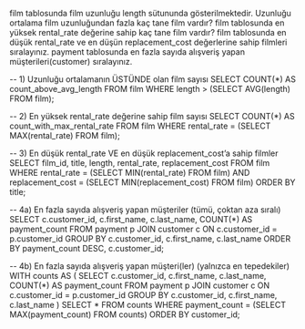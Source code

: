 film tablosunda film uzunluğu length sütununda gösterilmektedir. Uzunluğu ortalama film uzunluğundan fazla kaç tane film vardır?
film tablosunda en yüksek rental_rate değerine sahip kaç tane film vardır?
film tablosunda en düşük rental_rate ve en düşün replacement_cost değerlerine sahip filmleri sıralayınız.
payment tablosunda en fazla sayıda alışveriş yapan müşterileri(customer) sıralayınız.

-- 1) Uzunluğu ortalamanın ÜSTÜNDE olan film sayısı
SELECT COUNT(*) AS count_above_avg_length
FROM film
WHERE length > (SELECT AVG(length) FROM film);

-- 2) En yüksek rental_rate değerine sahip film sayısı
SELECT COUNT(*) AS count_with_max_rental_rate
FROM film
WHERE rental_rate = (SELECT MAX(rental_rate) FROM film);

-- 3) En düşük rental_rate VE en düşük replacement_cost’a sahip filmler
SELECT film_id, title, length, rental_rate, replacement_cost
FROM film
WHERE rental_rate = (SELECT MIN(rental_rate) FROM film)
  AND replacement_cost = (SELECT MIN(replacement_cost) FROM film)
ORDER BY title;

-- 4a) En fazla sayıda alışveriş yapan müşteriler (tümü, çoktan aza sıralı)
SELECT c.customer_id, c.first_name, c.last_name, COUNT(*) AS payment_count
FROM payment p
JOIN customer c ON c.customer_id = p.customer_id
GROUP BY c.customer_id, c.first_name, c.last_name
ORDER BY payment_count DESC, c.customer_id;

-- 4b) En fazla sayıda alışveriş yapan müşteri(ler) (yalnızca en tepedekiler)
WITH counts AS (
  SELECT c.customer_id, c.first_name, c.last_name, COUNT(*) AS payment_count
  FROM payment p
  JOIN customer c ON c.customer_id = p.customer_id
  GROUP BY c.customer_id, c.first_name, c.last_name
)
SELECT *
FROM counts
WHERE payment_count = (SELECT MAX(payment_count) FROM counts)
ORDER BY customer_id;
